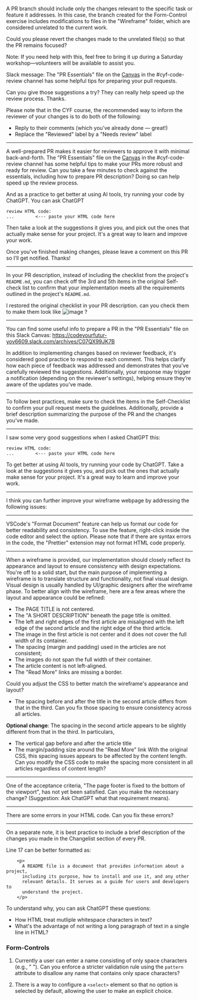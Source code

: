 A PR branch should include only the changes relevant to the specific task or feature it addresses. In this case, the branch created for the Form-Control exercise includes modifications to files in the "Wireframe" folder, which are considered unrelated to the current work.

Could you please revert the changes made to the unrelated file(s) so that the PR remains focused?

Note: If you need help with this, feel free to bring it up during a Saturday workshop—volunteers will be available to assist you.


Slack message:
The "PR Essentials" file on the [Canvas](https://codeyourfutur-yov6609.slack.com/archives/C07QX99JK7B) in the #cyf-code-review channel has some helpful tips for preparing your pull requests.

Can you give those suggestions a try? They can really help speed up the review process. Thanks.


Please note that in the CYF course, the recommended way to inform the reviewer of your changes is to do both of the following:
  - Reply to their comments (which you’ve already done — great!)
  - Replace the "Reviewed" label by a "Needs review" label

---

A well-prepared PR makes it easier for reviewers to approve it with minimal back-and-forth.
The "PR Essentials" file on the [Canvas](https://codeyourfutur-yov6609.slack.com/archives/C07QX99JK7B) in the #cyf-code-review channel has some helpful tips to make your PRs more robust and ready for review.
Can you take a few minutes to check against the essentials, including how to prepare PR description? Doing so can help speed up the review process.

And as a practice to get better at using AI tools, try running your code by ChatGPT. You can ask ChatGPT
```
review HTML code:
...        <--- paste your HTML code here
```

Then take a look at the suggestions it gives you, and pick out the ones that actually make sense for your project. It's a great way to learn and improve your work.

Once you've finished making changes, please leave a comment on this PR so I’ll get notified. Thanks!

---

In your PR description, instead of including the checklist from the project's `README.md`, you can check off the 3rd and 5th items in the original Self-check list to confirm that your implementation meets all the requirements outlined in the project's `README.md`.

I restored the original checklist in your PR description. can you check them to make them look like
![image](https://github.com/user-attachments/assets/6f85e6c5-4dd7-49aa-a9fc-e17a9dc2189d)
?

---

You can find some useful info to prepare a PR in the "PR Essentials" file on this Slack Canvas:
https://codeyourfutur-yov6609.slack.com/archives/C07QX99JK7B

In addition to implementing changes based on reviewer feedback, it's considered good practice to respond to each comment. This helps clarify how each piece of feedback was addressed and demonstrates that you've carefully reviewed the suggestions. Additionally, your response may trigger a notification (depending on the reviewer's settings), helping ensure they’re aware of the updates you’ve made.


---

To follow best practices, make sure to check the items in the Self-Checklist to confirm your pull request meets the guidelines. Additionally, provide a brief description summarizing the purpose of the PR and the changes you’ve made.


---

I saw some very good suggestions when I asked ChatGPT this:
```
review HTML code:
...        <--- paste your HTML code here
```

To get better at using AI tools, try running your code by ChatGPT. Take a look at the suggestions it gives you, and pick out the ones that actually make sense for your project. It's a great way to learn and improve your work.

---

I think you can further improve your wireframe webpage by addressing the following issues:

---

VSCode's "Format Document" feature can help us format our code for better readability and consistency.
To use the feature, right-click inside the code editor and select the option.
Please note that if there are syntax errors in the code, the "Prettier" extension may not format HTML code properly.

---
When a wireframe is provided, our implementation should closely reflect its appearance and layout to ensure consistency with design expectations. You're off to a solid start, but the main purpose of implementing a wireframe is to translate structure and functionality, not final visual design. Visual design is usually handled by UI/graphic designers after the wireframe phase. To better align with the wireframe, here are a few areas where the layout and appearance could be refined:
  - The PAGE TITLE is not centered.
  - The "A SHORT DESCRIPTION" beneath the page title is omitted.
  - The left and right edges of the first article are misaligned with the left edge of the second article and the right edge of the third article.
  - The image in the first article is not center and it does not cover the full width of its container.
  - The spacing (margin and padding) used in the articles are not consistent; 
  - The images do not span the full width of their container.
  - The article content is not left-aligned.
  - The "Read More" links are missing a border.

Could you adjust the CSS to better match the wireframe's appearance and layout?

  - The spacing before and after the title in the second article differs from that in the third. Can you fix those spacing to ensure consistency across all articles.


**Optional change**: 
The spacing in the second article appears to be slightly different from that in the third. In particulars,
  - The vertical gap before and after the article title
  - The margin/padding size around the "Read More" link
With the original CSS, this spacing issues appears to be affected by the content length. Can you modify the CSS code to make the spacing more consistent in all articles regardless of content length?



--- 
One of the acceptance criteria, "The page footer is fixed to the bottom of the viewport", has not yet been satisfied. Can you make the necessary change? (Suggestion: Ask ChatGPT what that requirement means).

---

There are some errors in your HTML code. Can you fix these errors?

--- 

On a separate note, it is best practice to include a brief description of the changes you made in the Changelist section of every PR.




Line 17 can be better formatted as:
```
    <p>
      A README file is a document that provides information about a project,
      including its purpose, how to install and use it, and any other
      relevant details. It serves as a guide for users and developers to
      understand the project.
    </p>
```

To understand why, you can ask ChatGPT these questions:
- How HTML treat mutliple whitespace characters in text?
- What's the advantage of not writing a long paragraph of text in a single line in HTML?



### Form-Controls
1. Currently a user can enter a name consisting of only space characters (e.g., " "). Can you enforce a stricter validation rule using the `pattern` attribute to disallow any name that contains only space characters?

2. There is a way to configure a `<select>` element so that no option is selected by default, allowing the user to make an explicit choice.

